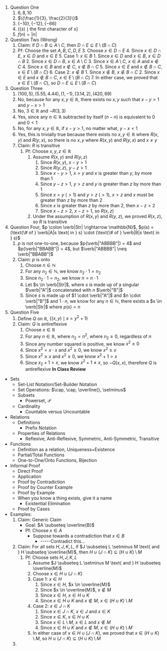 1. Question One
	1. $6, 8, 10$
	2. $\{\frac{1}{3}, \frac{2}{3}\}$
	3. $\{-10\}, \{-12\}, \{-66\}$
	4. $\{(s) \mid \text{the first character of } s\}$
	5. $f(n) = |n|$
2. Question Two (Wrong)
	1. Claim: if $D \cap B \subseteq A \setminus C$, then $D \cap E \subseteq E \setminus (B \cap C)$
	2. Pf: Choose the set $A,B,C,D,E$
		3. Choose $x \in D \cap E$
		4. Since $x \in D \cap E$, $x \in D$ and $x \in E$
		5. Case 1: $x \in B$
			1. Since $x \in D$ and $x \in B$, $x \in D \cap B$
			2. Since $x \in D \cap B$, $x \in A \setminus C$
			3. Since $x \in A \setminus C$, $x \in A$ and $x \notin C$
			4. Since $x \in B$ and $x \notin C$, $x \notin B \cap C$
			5. Since $x \in E$ and $x \notin B \cap C$, $x \in E \setminus (B \cap C)$
		6. Case 2: $x \notin B$
			1. Since $x \notin B$, $x \notin B \cap C$
			2. Since $x \in E$ and $x \notin B \cap C$, $x \in E \setminus (B \cap C)$
		7. In either case, we proved that $x \in E \setminus (B \cap C)$, so $D \cap E \subseteq E \setminus (B \cap C)$
3. Question Three
	1. $(100,5),(5.55,4.44),(1,-1),(3.14,2),(420,69)$
	2. No, because for any $x,y \in \mathbb{R}$, there exists no $x,y$ such that $x-y > 1$ and $y-x > 1$
	3. No, $3 \in \mathbb{R}$ and $\neg R(3,3)$
	4. Yes, since any $n \in \mathbb{R}$ subtracted by itself ($n-n$) is equivalent to $0$ and $0 < 1$
	5. No, for any $x,y \in \mathbb{R}$, if $x-y > 1$, no matter what, $y-x < 1$
	6. Yes, this is trivially true because there exists no $x,y \in \mathbb{R}$ where $R(x,y)$ and $R(y,x)$, so there is no $x,y$ where $R(x,y)$ and $R(y,x)$ and $x \neq y$
	7. Claim: $R$ is transitive
		1. Pf: Choose $x,y,z \in \mathbb{R}$
			1. Assume $R(x,y)$ and $R(y,z)$
				1. Since $R(x,y)$, $x-y > 1$
				2. Since $R(y,z)$, $y-z > 1$
				3. Since $x-y > 1$, $x > y$ and $x$ is greater than $y$, by more than $1$
				4. Since $y-z > 1$, $y > z$ and $y$ is greater than $z$ by more than $1$
				5. Since $x>y$ ($> 1$) and $y > z$ ($> 1$), $x > z$ and $x$ must be greater than $z$ by more than $2$
				6. Since $x$ is greater than $z$ by more than $2$, then $x - z > 2$
				7. Since $x-z > 2$, $x-z > 1$, so $R(x,z)$
			8. Under the assumption of $R(x,y)$ and $R(y,z)$, we proved $R(x,z)$, so $R$ is transitive
4. Question Four, $p \colon \verb|Str| \rightarrow \mathbb{N}$, $p(s) = (\text{\# of } \verb|A|s \text{ in } s) \cdot (\text{\# of } \verb|B|s \text{ in } s)$
	1. $p$ is not one-to-one, because $p(\verb|"ABBBB"|) = 4$ and $p(\verb|"BBABB"|) = 4$, but $\verb|"ABBBB"| \neq \verb|"BBABB"|$
	2. Claim: $p$ is onto
		1. Choose $n \in \mathbb{N}$
		3. For any $n_2 \in \mathbb{N}$, we know $n_2 \cdot 1 = n_2$
		4. Since $n_2 \cdot 1 = n_2$, we know $n = n \cdot 1$
		5. Let $s \in \verb|Str|$, where $s$ is made up of a singular $\verb|"A"|$ concatenated with $n$ $\verb|"B"|$
		6. Since $s$ is made up of $1 \cdot \verb|"A"|$  and $n \cdot \verb|"B"|$ and $1 \cdot n$, we know for any $n \in \mathbb{N}$, there exists a $s \in \verb|Str|$ where $p(s) = n$
5. Question Five
	1. Define $Q$ on $\mathbb{R}$, $\{(x,y) \mid x = y^2 + 1\}$
	3. Claim: $Q$ is antireflexive
		1. Choose $x \in \mathbb{R}$
		4. For any $n \in \mathbb{R}$, where $n_2 = n^2$, where $n_2 \geq 0$, regardless of $n$
		5. Since any number squared is positive, we know $x^2 \geq 0$
		6. Since $x^2 = x \cdot x$ and $x^2 \geq 0$, we know $x^2 \geq x$
		8. Since $x^2 \geq x$ and $x^2 \geq 0$, we know $x^2 + 1 > x$
		9. Since $x_2 + 1 > x$, we know $x^2 + 1 \neq x$, so $\neg Q(x, x)$, therefore $Q$ is antireflexive
**In Class Review**
- Sets
	- Set-List Notation/Set-Builder Notation
	- Set Operations: $\cap, \cap, \overline{}, \setminus$
	- Subsets
		- Powerset, $\mathcal{P}$
	- Cardinality
		- Countable versus Uncountable
- Relations
	- Definitions
		- Prefix Notation
	- Properties of Relations
		- Reflexive, Anti-Reflexive, Symmetric, Anti-Symmetric, Transitive
- Functions
	- Definition as a relation, Uniqueness+Existence
	- Partial/Total Functions
	- One-to-One/Onto Functions, Bijection
- Informal Proof
	- Direct Proof
	- Application
	- Proof by Contradiction
	- Proof by Counter Example
	- Proof by Example
	- When you know a thing exists, give it a name
		- Existential Elimination
	- Proof by Cases
- Examples:
	1. Claim: Generic Claim
		- Goal: $A \subseteq \overline{B}$
		- Pf: Choose $x \in A$
			- Suppose towards a contradiction that $x \in B$
				- -----Contradict this...
	2. Claim: For all sets $H,J,K,L$, if $J \subseteq L \setminus M \text{ and } H \subseteq \overline{M}$, then $H \cup (J \cap K) \subseteq (H \cup K) \setminus M$
		1. Pf: Choose sets $H,J,K,L$
			1. Assume $J \subseteq L \setminus M \text{ and } H \subseteq \overline{M}$
			2. Choose $x \in H \cup (J \cap K)$
			3. Case 1: $x \in H$
				1. Since $x \in H$, $x \in \overline{M}$
				2. Since $x \in \overline{M}$, $x \notin M$
				3. Since $x \in H$, $x \in H \cup K$
				4. Since $x \in H \cup K$ and $x \notin M$, $x \in (H \cup K) \setminus M$
			4. Case 2: $x \in J \cap K$
				1. Since $x \in J \cap K$, $x \in J$ and $x \in K$
				2. Since $x \in K$, $x \in H \cup K$
				3. Since $x \in L \setminus M$, $x \in L$ and $x \notin M$
				4. Since $x \in H \cup K$ and $x \notin M$, $x \in (H \cup K) \setminus M$
			5. In either case of $x \in H \cup (J \cap K)$, we proved that $x \in (H \cup K) \setminus M$, so $H \cup (J \cap K) \subseteq (H \cup K) \setminus M$
	3. 